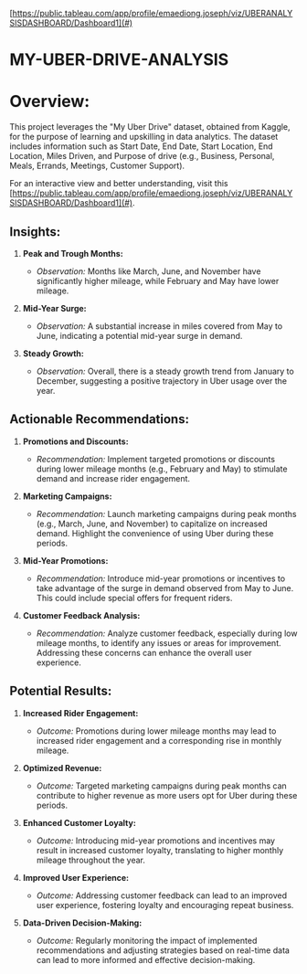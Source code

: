[https://public.tableau.com/app/profile/emaediong.joseph/viz/UBERANALYSISDASHBOARD/Dashboard1](#)
# MY-UBER-DRIVE-ANALYSIS
 
 

# Overview:

This project leverages the "My Uber Drive" dataset, obtained from Kaggle, for the purpose of learning and upskilling in data analytics. The dataset includes information such as Start Date, End Date, Start Location, End Location, Miles Driven, and Purpose of drive (e.g., Business, Personal, Meals, Errands, Meetings, Customer Support).

For an interactive view and better understanding, visit this [https://public.tableau.com/app/profile/emaediong.joseph/viz/UBERANALYSISDASHBOARD/Dashboard1](#).

## Insights:

1. **Peak and Trough Months:**
   - *Observation:* Months like March, June, and November have significantly higher mileage, while February and May have lower mileage.

2. **Mid-Year Surge:**
   - *Observation:* A substantial increase in miles covered from May to June, indicating a potential mid-year surge in demand.

3. **Steady Growth:**
   - *Observation:* Overall, there is a steady growth trend from January to December, suggesting a positive trajectory in Uber usage over the year.

## Actionable Recommendations:

1. **Promotions and Discounts:**
   - *Recommendation:* Implement targeted promotions or discounts during lower mileage months (e.g., February and May) to stimulate demand and increase rider engagement.

2. **Marketing Campaigns:**
   - *Recommendation:* Launch marketing campaigns during peak months (e.g., March, June, and November) to capitalize on increased demand. Highlight the convenience of using Uber during these periods.

3. **Mid-Year Promotions:**
   - *Recommendation:* Introduce mid-year promotions or incentives to take advantage of the surge in demand observed from May to June. This could include special offers for frequent riders.

4. **Customer Feedback Analysis:**
   - *Recommendation:* Analyze customer feedback, especially during low mileage months, to identify any issues or areas for improvement. Addressing these concerns can enhance the overall user experience.

## Potential Results:

1. **Increased Rider Engagement:**
   - *Outcome:* Promotions during lower mileage months may lead to increased rider engagement and a corresponding rise in monthly mileage.

2. **Optimized Revenue:**
   - *Outcome:* Targeted marketing campaigns during peak months can contribute to higher revenue as more users opt for Uber during these periods.

3. **Enhanced Customer Loyalty:**
   - *Outcome:* Introducing mid-year promotions and incentives may result in increased customer loyalty, translating to higher monthly mileage throughout the year.

4. **Improved User Experience:**
   - *Outcome:* Addressing customer feedback can lead to an improved user experience, fostering loyalty and encouraging repeat business.

5. **Data-Driven Decision-Making:**
   - *Outcome:* Regularly monitoring the impact of implemented recommendations and adjusting strategies based on real-time data can lead to more informed and effective decision-making.


